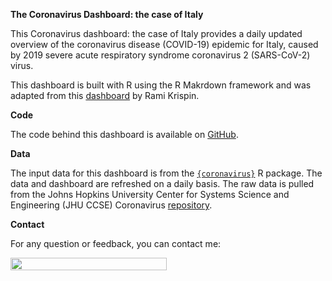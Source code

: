 
<!-- README.md is generated from README.Rmd. Please edit that file -->

**The Coronavirus Dashboard: the case of Italy**

This Coronavirus dashboard: the case of Italy provides a daily updated overview of
the coronavirus disease (COVID-19) epidemic for Italy, caused by 2019 severe acute respiratory syndrome coronavirus 2 
(SARS-CoV-2) virus.

This dashboard is built with R using the R Makrdown framework and was
adapted from this
[dashboard](https://ramikrispin.github.io/coronavirus_dashboard/) by
Rami Krispin.

**Code**

The code behind this dashboard is available on
[GitHub](https://github.com/akaped/coronavirus_dashboard_italy).

**Data**

The input data for this dashboard is from the
[`{coronavirus}`](https://github.com/RamiKrispin/coronavirus) R package.
The data and dashboard are refreshed on a daily basis. The raw data is
pulled from the Johns Hopkins University Center for Systems Science and
Engineering (JHU CCSE) Coronavirus
[repository](https://github.com/RamiKrispin/coronavirus-csv).

**Contact**

For any question or feedback, you can contact me:
<p><a href="url"><img src="https://r3dqu33n-var.000webhostapp.com/img/email-antispam.jpg" align="left" height="20" width="250" ></a></p>



